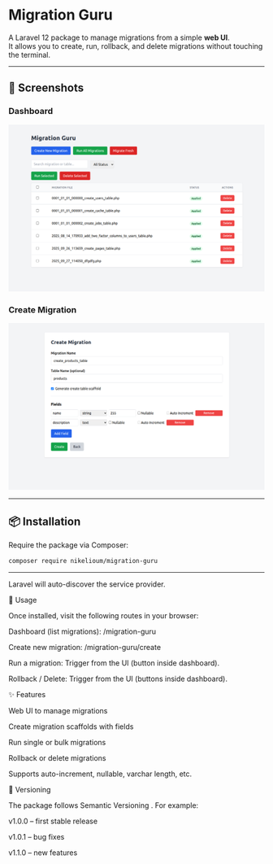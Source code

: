 # Migration Guru

A Laravel 12 package to manage migrations from a simple **web UI**.  
It allows you to create, run, rollback, and delete migrations without touching the terminal.

---

## 📸 Screenshots

### Dashboard
![Migration Guru Dashboard](docs/doc1.png)

### Create Migration
![Create Migration UI](docs/doc2.png)

---

## 📦 Installation

Require the package via Composer:

```bash
composer require nikelioum/migration-guru
```

---

Laravel will auto-discover the service provider.

🚀 Usage

Once installed, visit the following routes in your browser:

Dashboard (list migrations):
/migration-guru

Create new migration:
/migration-guru/create

Run a migration:
Trigger from the UI (button inside dashboard).

Rollback / Delete:
Trigger from the UI (buttons inside dashboard).

✨ Features

Web UI to manage migrations

Create migration scaffolds with fields

Run single or bulk migrations

Rollback or delete migrations

Supports auto-increment, nullable, varchar length, etc.

🔖 Versioning

The package follows Semantic Versioning
.
For example:

v1.0.0 – first stable release

v1.0.1 – bug fixes

v1.1.0 – new features